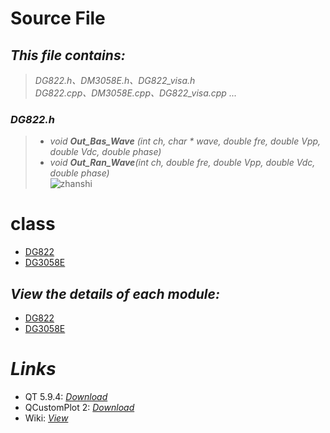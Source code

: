 
# Source File
## *This file contains:*  
   >*DG822.h、DM3058E.h、DG822_visa.h  
   >DG822.cpp、DM3058E.cpp、DG822_visa.cpp ...*  
   
### *DG822.h*   
> *  *void **Out\_Bas\_Wave** (int ch, char * wave, double fre, double Vpp, double Vdc, double phase)*     
> *  *void **Out\_Ran\_Wave**(int ch, double fre, double Vpp, double Vdc, double phase)*  
 ![zhanshi](http://static.runoob.com/images/runoob-logo.png)
# class  
+ [DG822]()  
+ [DG3058E]()
## *View the details of each module:*

+ [DG822]()  
+ [DG3058E]()

[^1]:dood  
# *Links*  

* QT 5.9.4:  *[Download](http://download.qt.io/archive/qt/5.9/5.9.4/)*
* QCustomPlot 2:  *[Download](https://www.qcustomplot.com/index.php/download)*
* Wiki:  *[View](http://192.168.123.39:3300/Vogue/wud/wiki)*  
